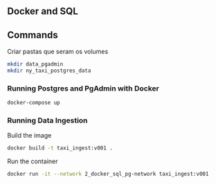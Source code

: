 ## Docker and SQL

## Commands

Criar pastas que seram os volumes

```bash
mkdir data_pgadmin
mkdir ny_taxi_postgres_data
```

### Running Postgres and PgAdmin with Docker

```bash
docker-compose up
```

### Running Data Ingestion

Build the image

```bash
docker build -t taxi_ingest:v001 .
```

Run the container

```bash
docker run -it --network 2_docker_sql_pg-network taxi_ingest:v001
```
